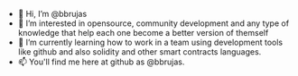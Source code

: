 - 👋 Hi, I’m @bbrujas
- 👀 I’m interested in opensource, community development and any type of knowledge that help each one become a better version of themself
- 🌱 I’m currently learning how to work in a team using development tools like github and also solidity and other smart contracts languages.
- 📫 You'll find me here at github as @bbrujas.

<!---
bbrujas/bbrujas is a ✨ special ✨ repository because its `README.md` (this file) appears on your GitHub profile.
You can click the Preview link to take a look at your changes.
--->
